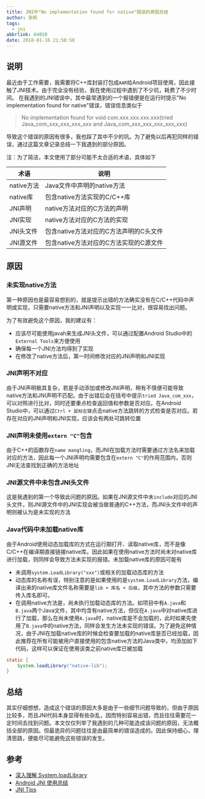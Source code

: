 ```yaml
---
title: JNI中"No implementation found for native"错误的原因总结
author: 张帆
tags:
  - jni
abbrlink: 64010
date: 2018-01-16 21:58:58
---
```


## 说明

最近由于工作需要，我需要将C++库封装打包成`AAR`给Android项目使用，因此接触了JNI技术。由于完全没有经验，我在使用过程中遇到了不少坑，耗费了不少时间。
在我遇到的JNI错误中，其中最常遇到的一个报错便是在运行时提示"No implementation found for native"错误，错误信息类似于

> No implementation found for void com.xxx.xxx.xxx.xxx(tried Java_com_xxx_xxx_xxx_xxx and Java_com_xxx_xxx_xxx_xxx_xxx)

导致这个错误的原因有很多，我也踩了其中不少的坑。为了避免以后再犯同样的错误，通过这篇文章记录总结一下我遇到的部分原因。

注：为了简洁，本文使用了部分可能不太合适的术语，具体如下

| 术语       | 说明                                   |
| ---        | ---                                    |
| native方法 | Java文件中声明的native方法             |
| native库   | 包含native方法实现的C/C++库            |
| JNI声明    | native方法对应的C方法的声明            |
| JNI实现    | native方法对应的C方法的实现            |
| JNI头文件  | 包含native方法对应的C方法声明的C头文件 |
| JNI源文件  | 包含native方法对应的C方法实现的C源文件 |

<!--more-->

## 原因

### 未实现native方法

第一种原因也是最容易想到的，就是提示出错的方法确实没有在C/C++代码中声明或实现，只需要native方法和JNI声明以及实现一一比对，很容易找出问题。

为了有效避免这个原因，我的建议有：

- 应该尽可能使用javah来生成JNI头文件，可以通过配置Android Studio中的`External Tools`来方便使用
- 确保每一个JNI方法均得到了实现
- 在修改了native方法后，第一时间修改对应的JNI声明和JNI实现

### JNI声明不对应

由于JNI声明极其复杂，若是手动添加或修改JNI声明，稍有不慎便可能导致native方法和JNI声明不匹配。由于出错后会在括号中提示`tried Java_com_xxx`，可以对照进行比对，同时还要重点检查返回值和参数是否对应。在Android Studio中，可以通过`Ctrl + 鼠标左键`点击native方法跳转的方式检查是否对应。若存在对应的JNI声明和JNI实现，应该会有两处可跳转位置

### JNI声明未使用`extern "C"`包含

由于C++的函数存在`name mangling`，而JNI在加载方法时需要通过方法名来加载对应的方法，因此每一个JNI声明均需要包含在`extern "C"`的作用范围内，否则JNI无法查找到正确的方法地址

### JNI源文件中未包含JNI头文件

这是我遇到的第一个导致此问题的原因。如果在JNI源文件中未`include`对应的JNI头文件，则JNI源文件中的JNI实现会被当做普通的C++方法，而JNI头文件中的声明则被认为是未实现的方法

### Java代码中未加载native库

由于Android使用动态加载库的方式在运行期打开、读取native库，而不是像C/C++在编译期直接链接native库。因此如果在使用native方法时尚未对native库进行加载，则同样会导致方法未实现的报错。未加载native库的原因可能有

- 未调用`system.LoadLibrary("xxx")`或相关的加载动态库的方法
- 动态库的名称有误，特别注意的是如果使用的是`system.LoadLibrary`方法，编译出来的native库文件名称需要是`lib + 库名 + 后缀`，其中方法的参数只需要传入库名即可。
- 在调用native方法是，尚未执行加载动态库的方法。如项目中有`A.java`和`B.java`两个Java文件，其中均含有native方法，但仅在`A.java`中对native库进行了加载，那么在尚未使用`A.java`时，native库是不会加载的，此时如果先使用了`B.java`中的native方法，同样会发生方法未实现的错误。为了避免这种情况，由于JNI在加载native库的时候会检查要加载的native库是否已经加载，因此推荐在所有可能被用户直接使用的包含native方法的Java类中，均添加如下代码，这样可以保证在使用该类之前native库已被加载

``` java
static {
    System.loadLibrary("native-lib");
}
```

## 总结

其实仔细想想，造成这个错误的原因大多是由于一些细节问题导致的，但由于原因比较多，而且JNI代码本身显得有些杂乱，因而特别容易出错，而且往往需要花一定时间去找到问题。本文仅仅列举了我遇到的几种可能造成该问题的原因，无法概括全部的原因。但最诡异的问题往往是由最简单的错误造成的。因此保持细心，理清思路，便能尽可能避免这些错误的发生。

## 参考

- [深入理解 System.loadLibrary](https://pqpo.me/2017/05/31/system-loadlibrary/)
- [Android JNI 使用总结](http://blog.guorongfei.com/2017/01/24/android-jni-tips-md/)
- [JNI Tips](https://developer.android.com/training/articles/perf-jni.html)

